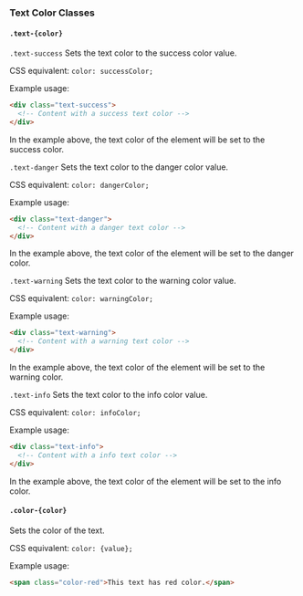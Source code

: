 

### Text Color Classes

#### `.text-{color}`

`.text-success`
Sets the text color to the success color value.

CSS equivalent: `color: successColor;`

Example usage:
```html
<div class="text-success">
  <!-- Content with a success text color -->
</div>
```

In the example above, the text color of the element will be set to the success color.

`.text-danger`
Sets the text color to the danger color value.

CSS equivalent: `color: dangerColor;`

Example usage:
```html
<div class="text-danger">
  <!-- Content with a danger text color -->
</div>
```

In the example above, the text color of the element will be set to the danger color.

`.text-warning`
Sets the text color to the warning color value.

CSS equivalent: `color: warningColor;`

Example usage:
```html
<div class="text-warning">
  <!-- Content with a warning text color -->
</div>
```

In the example above, the text color of the element will be set to the warning color.

`.text-info`
Sets the text color to the info color value.

CSS equivalent: `color: infoColor;`

Example usage:
```html
<div class="text-info">
  <!-- Content with a info text color -->
</div>
```

In the example above, the text color of the element will be set to the info color.

#### `.color-{color}`

Sets the color of the text.

CSS equivalent: `color: {value};`

Example usage:
```html
<span class="color-red">This text has red color.</span>
```